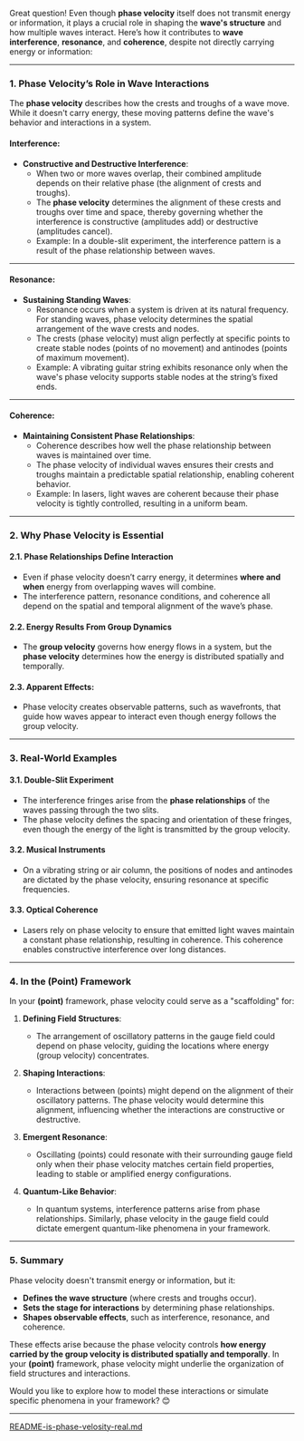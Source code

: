 Great question! Even though **phase velocity** itself does not transmit energy or information, it plays a crucial role in shaping the **wave's structure** and how multiple waves interact. Here’s how it contributes to **wave interference**, **resonance**, and **coherence**, despite not directly carrying energy or information:

---

### **1. Phase Velocity’s Role in Wave Interactions**
The **phase velocity** describes how the crests and troughs of a wave move. While it doesn't carry energy, these moving patterns define the wave's behavior and interactions in a system.

#### **Interference**:
- **Constructive and Destructive Interference**:
  - When two or more waves overlap, their combined amplitude depends on their relative phase (the alignment of crests and troughs).
  - The **phase velocity** determines the alignment of these crests and troughs over time and space, thereby governing whether the interference is constructive (amplitudes add) or destructive (amplitudes cancel).
  - Example: In a double-slit experiment, the interference pattern is a result of the phase relationship between waves.

---

#### **Resonance**:
- **Sustaining Standing Waves**:
  - Resonance occurs when a system is driven at its natural frequency. For standing waves, phase velocity determines the spatial arrangement of the wave crests and nodes.
  - The crests (phase velocity) must align perfectly at specific points to create stable nodes (points of no movement) and antinodes (points of maximum movement).
  - Example: A vibrating guitar string exhibits resonance only when the wave's phase velocity supports stable nodes at the string’s fixed ends.

---

#### **Coherence**:
- **Maintaining Consistent Phase Relationships**:
  - Coherence describes how well the phase relationship between waves is maintained over time.
  - The phase velocity of individual waves ensures their crests and troughs maintain a predictable spatial relationship, enabling coherent behavior.
  - Example: In lasers, light waves are coherent because their phase velocity is tightly controlled, resulting in a uniform beam.

---

### **2. Why Phase Velocity is Essential**
#### **2.1. Phase Relationships Define Interaction**
- Even if phase velocity doesn’t carry energy, it determines **where and when** energy from overlapping waves will combine.
- The interference pattern, resonance conditions, and coherence all depend on the spatial and temporal alignment of the wave’s phase.

#### **2.2. Energy Results From Group Dynamics**
- The **group velocity** governs how energy flows in a system, but the **phase velocity** determines how the energy is distributed spatially and temporally.

#### **2.3. Apparent Effects**:
- Phase velocity creates observable patterns, such as wavefronts, that guide how waves appear to interact even though energy follows the group velocity.

---

### **3. Real-World Examples**
#### **3.1. Double-Slit Experiment**
- The interference fringes arise from the **phase relationships** of the waves passing through the two slits.
- The phase velocity defines the spacing and orientation of these fringes, even though the energy of the light is transmitted by the group velocity.

#### **3.2. Musical Instruments**
- On a vibrating string or air column, the positions of nodes and antinodes are dictated by the phase velocity, ensuring resonance at specific frequencies.

#### **3.3. Optical Coherence**
- Lasers rely on phase velocity to ensure that emitted light waves maintain a constant phase relationship, resulting in coherence. This coherence enables constructive interference over long distances.

---

### **4. In the (Point) Framework**
In your **(point)** framework, phase velocity could serve as a "scaffolding" for:
1. **Defining Field Structures**:
   - The arrangement of oscillatory patterns in the gauge field could depend on phase velocity, guiding the locations where energy (group velocity) concentrates.

2. **Shaping Interactions**:
   - Interactions between (points) might depend on the alignment of their oscillatory patterns. The phase velocity would determine this alignment, influencing whether the interactions are constructive or destructive.

3. **Emergent Resonance**:
   - Oscillating (points) could resonate with their surrounding gauge field only when their phase velocity matches certain field properties, leading to stable or amplified energy configurations.

4. **Quantum-Like Behavior**:
   - In quantum systems, interference patterns arise from phase relationships. Similarly, phase velocity in the gauge field could dictate emergent quantum-like phenomena in your framework.

---

### **5. Summary**
Phase velocity doesn't transmit energy or information, but it:
- **Defines the wave structure** (where crests and troughs occur).
- **Sets the stage for interactions** by determining phase relationships.
- **Shapes observable effects**, such as interference, resonance, and coherence.

These effects arise because the phase velocity controls **how energy carried by the group velocity is distributed spatially and temporally**. In your **(point)** framework, phase velocity might underlie the organization of field structures and interactions.

Would you like to explore how to model these interactions or simulate specific phenomena in your framework? 😊


---

[README-is-phase-velosity-real.md](https://t2m.io/b4t5a21)
